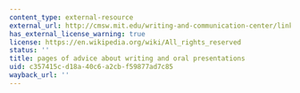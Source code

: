 ```yaml
---
content_type: external-resource
external_url: http://cmsw.mit.edu/writing-and-communication-center/links/
has_external_license_warning: true
license: https://en.wikipedia.org/wiki/All_rights_reserved
status: ''
title: pages of advice about writing and oral presentations
uid: c357415c-d18a-40c6-a2cb-f59877ad7c85
wayback_url: ''
---
```

